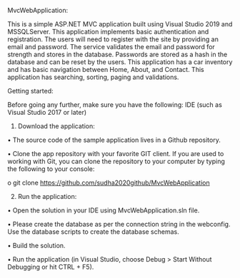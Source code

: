MvcWebApplication:

This is a simple ASP.NET MVC application built using Visual Studio 2019 and MSSQLServer. This application implements basic authentication and registration. The users will need to register with the site by providing an email and password. The service validates the email and password for strength and stores in the database. Passwords are stored as a hash in the database and can be reset by the users. This application has a car inventory and has basic navigation between Home, About, and Contact.  This application has searching, sorting, paging and validations.

Getting started:

Before going any further, make sure you have the following:
  IDE (such as Visual Studio 2017 or later)


1. Download the application:

 •	The source code of the sample application lives in a Github repository.

 •	Clone the app repository with your favorite GIT client. If you are used to working with Git, you can clone the repository to your computer by typing the following to your console:

 o	git clone https://github.com/sudha2020github/MvcWebApplication


2. Run the application:

 •	Open the solution in your IDE using MvcWebApplication.sln file.

 •	Please create the database as per the connection string in the webconfig. Use the database scripts to create the database schemas.

 •	Build the solution.

 •	Run the application (in Visual Studio, choose Debug > Start Without Debugging or hit CTRL + F5).  


